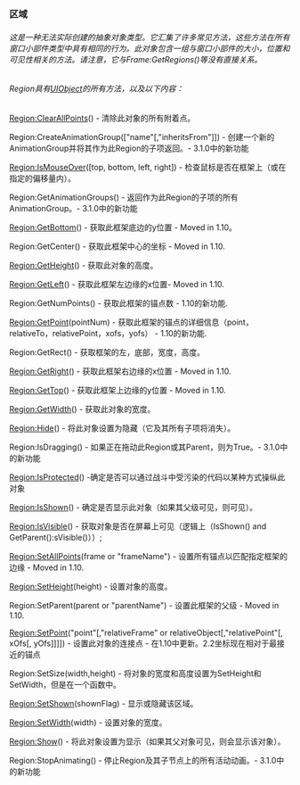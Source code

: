 ### 区域

###### 这是一种无法实际创建的抽象对象类型。它汇集了许多常见方法，这些方法在所有窗口小部件类型中具有相同的行为。此对象包含一组与窗口小部件的大小，位置和可见性相关的方法。请注意，它与Frame:GetRegions\(\)等没有直接关系。

###### Region具有[UIObject](https://wow.gamepedia.com/Widget_API#UIObject)的所有方法，以及以下内容：

[Region:ClearAllPoints](https://wow.gamepedia.com/API_Region_ClearAllPoints)\(\) - 清除此对象的所有附着点。

Region:CreateAnimationGroup\(\["name"\[,"inheritsFrom"\]\]\) - 创建一个新的AnimationGroup并将其作为此Region的子项返回。-  3.1.0中的新功能

[Region:IsMouseOver](https://wow.gamepedia.com/API_Region_IsMouseOver)\(\[top, bottom, left, right\]\) - 检查鼠标是否在框架上（或在指定的偏移量内）。

Region:GetAnimationGroups\(\) - 返回作为此Region的子项的所有AnimationGroup。-  3.1.0中的新功能

[Region:GetBottom](https://wow.gamepedia.com/API_Region_GetBottom)\(\) - 获取此框架底边的y位置 - Moved in 1.10。

Region:GetCenter\(\) - 获取此框架中心的坐标 - Moved in 1.10.

[Region:GetHeight](https://wow.gamepedia.com/API_Region_GetHeight)\(\) - 获取此对象的高度。

[Region:GetLeft](https://wow.gamepedia.com/API_Region_GetLeft)\(\) - 获取此框架左边缘的x位置- Moved in 1.10.

Region:GetNumPoints\(\) - 获取此框架的锚点数 - 1.10的新功能.

[Region:GetPoint](https://wow.gamepedia.com/API_Region_GetPoint)\(pointNum\) - 获取此框架的锚点的详细信息（point，relativeTo，relativePoint，xofs，yofs） - 1.10的新功能.

Region:GetRect\(\) - 获取框架的左，底部，宽度，高度。

[Region:GetRight](https://wow.gamepedia.com/API_Region_GetRight)\(\) - 获取此框架右边缘的x位置 - Moved in 1.10.

[Region:GetTop](https://wow.gamepedia.com/API_Region_GetTop)\(\) - 获取此框架上边缘的y位置 - Moved in 1.10.

[Region:GetWidth](https://wow.gamepedia.com/API_Region_GetWidth)\(\) - 获取此对象的宽度。

[Region:Hide](https://wow.gamepedia.com/API_Region_Hide)\(\) - 将此对象设置为隐藏（它及其所有子项将消失）。

Region:IsDragging\(\) - 如果正在拖动此Region或其Parent，则为True。-  3.1.0中的新功能

[Region:IsProtected](https://wow.gamepedia.com/API_Region_IsProtected)\(\) -确定是否可以通过战斗中受污染的代码以某种方式操纵此对象

[Region:IsShown](https://wow.gamepedia.com/API_Region_IsShown)\(\) - 确定是否显示此对象（如果其父级可见，则可见）。

[Region:IsVisible](https://wow.gamepedia.com/API_Region_IsVisible)\(\) - 获取对象是否在屏幕上可见（逻辑上（IsShown\(\) and GetParent\(\):sVisible\(\)））;

[Region:SetAllPoints](https://wow.gamepedia.com/API_Region_SetAllPoints)\(frame or "frameName"\) - 设置所有锚点以匹配指定框架的边缘 - Moved in 1.10.

[Region:SetHeight](https://wow.gamepedia.com/API_Region_SetHeight)\(height\) - 设置对象的高度。

Region:SetParent\(parent or "parentName"\) - 设置此框架的父级 - Moved in 1.10.

[Region:SetPoint](https://wow.gamepedia.com/API_Region_SetPoint)\("point"\[,"relativeFrame" or relativeObject\[,"relativePoint"\[, xOfs\[, yOfs\]\]\]\]\) - 设置此对象的连接点 - 在1.10中更新。2.2坐标现在相对于最接近的锚点

Region:SetSize\(width,height\) - 将对象的宽度和高度设置为SetHeight和SetWidth，但是在一个函数中。

[Region:SetShown](https://wow.gamepedia.com/API_Region_SetShown)\(shownFlag\) - 显示或隐藏该区域。

[Region:SetWidth](https://wow.gamepedia.com/API_Region_SetWidth)\(width\) - 设置对象的宽度。

[Region:Show](https://wow.gamepedia.com/API_Region_Show)\(\) - 将此对象设置为显示（如果其父对象可见，则会显示该对象）。

Region:StopAnimating\(\) - 停止Region及其子节点上的所有活动动画。-  3.1.0中的新功能

